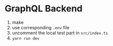 # GraphQL Backend

1. make
2. use corresponding `.env` file
3. uncomment the local test part in `src/index.ts`
4. `yarn run dev`
